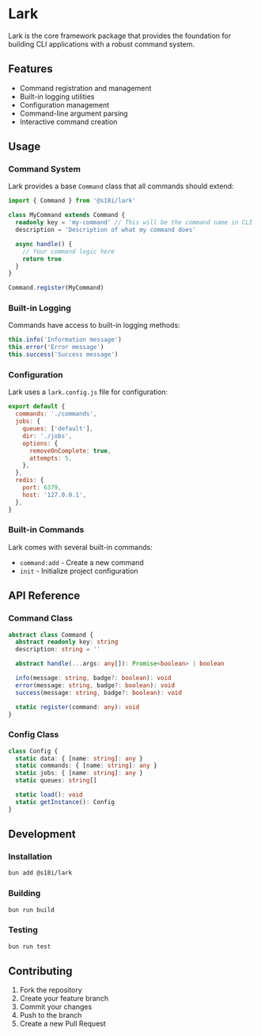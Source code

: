 # Lark

Lark is the core framework package that provides the foundation for building CLI applications with a robust command system.

## Features

- Command registration and management
- Built-in logging utilities
- Configuration management
- Command-line argument parsing
- Interactive command creation

## Usage

### Command System

Lark provides a base `Command` class that all commands should extend:

```typescript
import { Command } from '@s18i/lark'

class MyCommand extends Command {
  readonly key = 'my-command' // This will be the command name in CLI
  description = 'Description of what my command does'

  async handle() {
    // Your command logic here
    return true
  }
}

Command.register(MyCommand)
```

### Built-in Logging

Commands have access to built-in logging methods:

```typescript
this.info('Information message')
this.error('Error message')
this.success('Success message')
```

### Configuration

Lark uses a `lark.config.js` file for configuration:

```javascript
export default {
  commands: './commands',
  jobs: {
    queues: ['default'],
    dir: './jobs',
    options: {
      removeOnComplete: true,
      attempts: 5,
    },
  },
  redis: {
    port: 6379,
    host: '127.0.0.1',
  },
}
```

### Built-in Commands

Lark comes with several built-in commands:

- `command:add` - Create a new command
- `init` - Initialize project configuration

## API Reference

### Command Class

```typescript
abstract class Command {
  abstract readonly key: string
  description: string = ''

  abstract handle(...args: any[]): Promise<boolean> | boolean

  info(message: string, badge?: boolean): void
  error(message: string, badge?: boolean): void
  success(message: string, badge?: boolean): void

  static register(command: any): void
}
```

### Config Class

```typescript
class Config {
  static data: { [name: string]: any }
  static commands: { [name: string]: any }
  static jobs: { [name: string]: any }
  static queues: string[]

  static load(): void
  static getInstance(): Config
}
```

## Development

### Installation

```bash
bun add @s18i/lark
```

### Building

```bash
bun run build
```

### Testing

```bash
bun run test
```

## Contributing

1. Fork the repository
2. Create your feature branch
3. Commit your changes
4. Push to the branch
5. Create a new Pull Request
